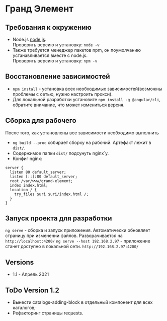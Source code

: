 # Гранд Элемент  
## Требования к окружению
  *  Node.js [node.js](https://nodejs.org/en/download).  
Проверить версию и установку: `node -v`  
  *  Также требуется менеджер пакетов npm, он поумолчанию устанавливается вместе с node.js.  
Проверить версию и установку: `npm -v`  
## Восстановление зависимостей
   *  `npm install` - установка всех необходимых зависимостей(возможны проблемы с сетью, нужно настроить прокси). 
   *  Для локальной разработки установите `npm install -g @angular/cli`, обратите внимание, что может измениться версия. 

## Сборка для рабочего 
После того, как установлены все зависимости необходимо выполнить  
   *  `ng build --prod` собирает сборку на рабочий. Артефакт лежит в `dist/`.
   *  Содержимое папки `dist/`  подсунуть nginx`у.
   *   Конфиг nginx:
```nginx
server {
  listen 80 default_server;
  listen [::]:80 default_server;
  root /var/www/grand-element;
  index index.html;
  location / {
    try_files $uri $uri/index.html /;
  }
} 
```

## Запуск проекта для разработки
`ng serve` - сборка и запуск приложения. Автоматически обновляет страницу при изменении файлов. Разворачивается на `http://localhost:4200/`
`ng serve --host 192.168.2.97` - приложение станет доступно в локальной сети. `http://192.168.2.97:4200/`  

## Versions
  * 1.1 - Апрель 2021

## ToDo Version 1.2
   *  Вынести catalogs-adding-block в отдельный компонент для всех каталогов;
   *  Рефакторинг страницы requests.
